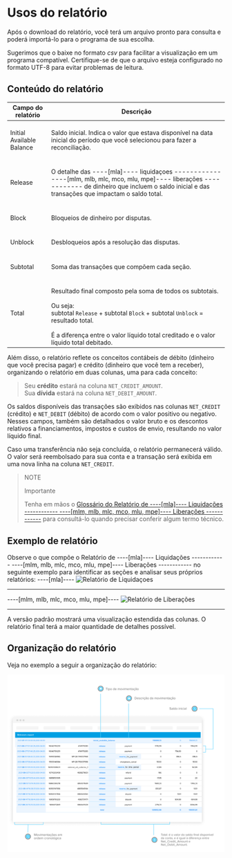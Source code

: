 # Usos do relatório

Após o download do relatório, você terá um arquivo pronto para consulta e poderá importá-lo para o programa de sua escolha.

Sugerimos que o baixe no formato _csv_ para facilitar a visualização em um programa compatível. Certifique-se de que o arquivo esteja configurado no formato UTF-8 para evitar problemas de leitura.

## Conteúdo do relatório

| Campo do relatório | Descrição |
| --- | --- |
| Initial Available Balance |<br/> Saldo inicial. Indica o valor que estava disponível na data inicial do período que você selecionou para fazer a reconciliação. <br/><br/>|
| Release |<br/>O detalhe das ----[mla]---- liquidaçoes ------------ ----[mlm, mlb, mlc, mco, mlu, mpe]---- liberações ------------ de dinheiro que incluem o saldo inicial e das transações que impactam o saldo total. <br/><br/> |
| Block | <br/>Bloqueios de dinheiro por disputas.<br/><br/> |
| Unblock |<br/> Desbloqueios após a resolução das disputas.<br/><br/>|
| Subtotal | <br/>Soma das transações que compõem cada seção.<br/><br/>|
| Total| <br/> Resultado final composto pela soma de todos os subtotais. <br/><br/>Ou seja:<br/> subtotal `Release` + subtotal `Block` + subtotal `Unblock` = resultado total. <br/><br/>É a diferença entre o valor líquido total creditado e o valor líquido total debitado. |

Além disso, o relatório reflete os conceitos contábeis de débito (dinheiro que você precisa pagar) e crédito (dinheiro que você tem a receber), organizando o relatório em duas colunas, uma para cada conceito:

> Seu **crédito** estará na coluna `NET_CREDIT_AMOUNT`.
><br>
> Sua **dívida** estará na coluna `NET_DEBIT_AMOUNT`.

Os saldos disponíveis das transações são exibidos nas colunas `NET_CREDIT` (crédito) e `NET_DEBIT` (débito) de acordo com o valor positivo ou negativo. Nesses campos, também são detalhados o valor bruto e os descontos relativos a financiamentos, impostos e custos de envio, resultando no valor líquido final.

Caso uma transferência não seja concluída, o relatório permanecerá válido. O valor será reembolsado para sua conta e a transação será exibida em uma nova linha na coluna `NET_CREDIT`.

> NOTE
>
> Importante
>
> Tenha em mãos o [Glossário do Relatório de ----[mla]---- Liquidações ------------ ----[mlm, mlb, mlc, mco, mlu, mpe]---- Liberações ------------](/developers/pt/guides/additional-content/reports/released-money/glossary) para consultá-lo quando precisar conferir algum termo técnico.

## Exemplo de relatório

Observe o que compõe o Relatório de ----[mla]---- Liquidações ------------ ----[mlm, mlb, mlc, mco, mlu, mpe]---- Liberações ------------ no seguinte exemplo para identificar as seções e analisar seus próprios relatórios:
----[mla]----
![Relatório de Liquidaçoes](/images/manage-account/reports/example-release-pt.jpg)

------------
----[mlm, mlb, mlc, mco, mlu, mpe]----
![Relatório de Liberações](/images/manage-account/reports/example-release-pt.jpg)

------------
A versão padrão mostrará uma visualização estendida das colunas. O relatório final terá a maior quantidade de detalhes possível. 

## Organização do relatório

Veja no exemplo a seguir a organização do relatório:

![Reporte de Dinero retirado Ejemplos Mercado Pago](/images/manage-account/reports/example-nledger-pt.jpg) 